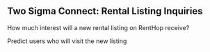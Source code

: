 ## Two Sigma Connect: Rental Listing Inquiries

How much interest will a new rental listing on RentHop receive?

Predict users who will visit the new listing 
